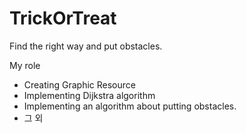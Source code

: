 # TrickOrTreat

Find the right way and put obstacles.

My role
- Creating Graphic Resource
- Implementing Dijkstra algorithm
- Implementing an algorithm about putting obstacles.
- 그 외 
